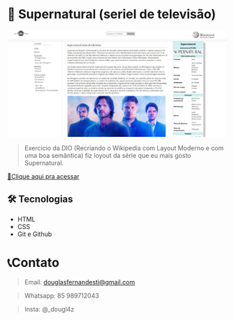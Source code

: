 # 👻 Supernatural (seriel de televisão) 

![preview.png](./preview/preview.png)


> Exercicio da DIO (Recriando o Wikipedia com Layout Moderno e com uma boa semântica) 
> fiz loyout da série que eu mais gosto Supernatural.  

[🔗Clique aqui pra acessar](https://douglasffjw.github.io/Wikepedia-Supernatural/)

## 🛠 Tecnologias

- HTML
- CSS 
- Git e Github

# 📞Contato
 
> Email: douglasfernandesti@gmail.com

> Whatsapp: 85 989712043 

> Insta: @_dougl4z
